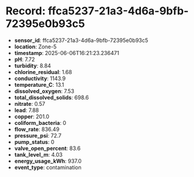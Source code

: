 # Record: ffca5237-21a3-4d6a-9bfb-72395e0b93c5

- **sensor_id**: ffca5237-21a3-4d6a-9bfb-72395e0b93c5
- **location**: Zone-5
- **timestamp**: 2025-06-06T16:21:23.236471
- **pH**: 7.72
- **turbidity**: 8.84
- **chlorine_residual**: 1.68
- **conductivity**: 1143.9
- **temperature_C**: 13.1
- **dissolved_oxygen**: 7.53
- **total_dissolved_solids**: 698.6
- **nitrate**: 0.57
- **lead**: 7.88
- **copper**: 201.0
- **coliform_bacteria**: 0
- **flow_rate**: 836.49
- **pressure_psi**: 72.7
- **pump_status**: 0
- **valve_open_percent**: 83.6
- **tank_level_m**: 4.03
- **energy_usage_kWh**: 937.0
- **event_type**: contamination